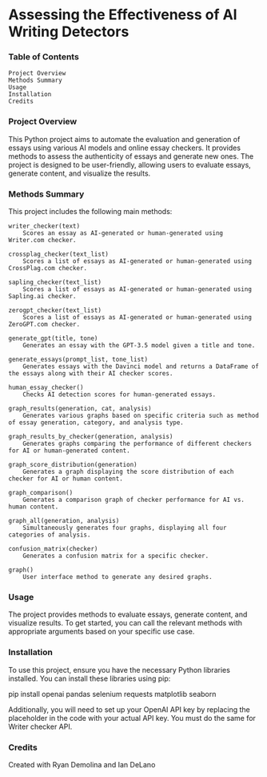 # Assessing the Effectiveness of AI Writing Detectors
### Table of Contents

    Project Overview
    Methods Summary
    Usage
    Installation
    Credits

### Project Overview

This Python project aims to automate the evaluation and generation of essays using various AI models and online essay checkers. It provides methods to assess the authenticity of essays and generate new ones. The project is designed to be user-friendly, allowing users to evaluate essays, generate content, and visualize the results.

### Methods Summary

This project includes the following main methods:

    writer_checker(text)
        Scores an essay as AI-generated or human-generated using Writer.com checker.

    crossplag_checker(text_list)
        Scores a list of essays as AI-generated or human-generated using CrossPlag.com checker.

    sapling_checker(text_list)
        Scores a list of essays as AI-generated or human-generated using Sapling.ai checker.

    zerogpt_checker(text_list)
        Scores a list of essays as AI-generated or human-generated using ZeroGPT.com checker.

    generate_gpt(title, tone)
        Generates an essay with the GPT-3.5 model given a title and tone.

    generate_essays(prompt_list, tone_list)
        Generates essays with the Davinci model and returns a DataFrame of the essays along with their AI checker scores.

    human_essay_checker()
        Checks AI detection scores for human-generated essays.

    graph_results(generation, cat, analysis)
        Generates various graphs based on specific criteria such as method of essay generation, category, and analysis type.

    graph_results_by_checker(generation, analysis)
        Generates graphs comparing the performance of different checkers for AI or human-generated content.

    graph_score_distribution(generation)
        Generates a graph displaying the score distribution of each checker for AI or human content.

    graph_comparison()
        Generates a comparison graph of checker performance for AI vs. human content.

    graph_all(generation, analysis)
        Simultaneously generates four graphs, displaying all four categories of analysis.

    confusion_matrix(checker)
        Generates a confusion matrix for a specific checker.

    graph()
        User interface method to generate any desired graphs.

### Usage

The project provides methods to evaluate essays, generate content, and visualize results. To get started, you can call the relevant methods with appropriate arguments based on your specific use case.

### Installation

To use this project, ensure you have the necessary Python libraries installed. You can install these libraries using pip:

pip install openai pandas selenium requests matplotlib seaborn

Additionally, you will need to set up your OpenAI API key by replacing the placeholder in the code with your actual API key. You must do the same for Writer checker API.

### Credits
Created with Ryan Demolina and Ian DeLano

